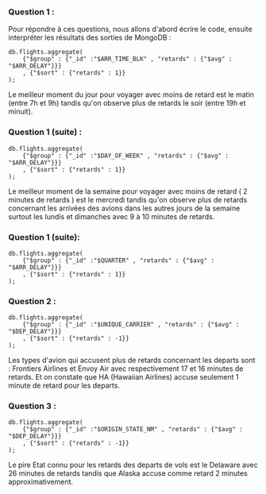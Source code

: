 ### Question 1 : ###

Pour répondre à ces questions, nous allons d'abord écrire le code, ensuite interpréter les résultats des sorties de MongoDB :

```
db.flights.aggregate(
    {"$group" : {"_id" :"$ARR_TIME_BLK" , "retards" : {"$avg" : "$ARR_DELAY"}}}
    , {"$sort" : {"retards" : 1}}
);
```
Le meilleur moment du jour pour voyager avec moins de retard est le matin (entre 7h et 9h) tandis qu'on observe plus de retards le soir 
(entre 19h et minuit).

### Question 1 (suite) : ###

```
db.flights.aggregate(
    {"$group" : {"_id" :"$DAY_OF_WEEK" , "retards" : {"$avg" : "$ARR_DELAY"}}}
    , {"$sort" : {"retards" : 1}}
);
```

Le meilleur moment de la semaine pour voyager avec moins de retard ( 2 minutes de retards ) est le mercredi tandis qu'on observe plus de 
retards concernant les arrivées des avions dans les autres jours de la semaine surtout les lundis et dimanches avec 9 à 10 minutes de retards.


### Question 1 (suite): ###


```
db.flights.aggregate(
    {"$group" : {"_id" :"$QUARTER" , "retards" : {"$avg" : "$ARR_DELAY"}}}
    , {"$sort" : {"retards" : 1}}
);
```

### Question 2 : ###


```
db.flights.aggregate(
    {"$group" : {"_id" :"$UNIQUE_CARRIER" , "retards" : {"$avg" : "$DEP_DELAY"}}}
    , {"$sort" : {"retards" : -1}}
);
```

Les types d'avion qui accusent plus de retards concernant les departs sont : Frontiers Airlines et Envoy Air avec respectivement 17 et 16 minutes de retards. Et on 
constate que HA (Hawaiian Airlines) accuse seulement 1 minute de retard pour les departs.

### Question 3 : ###

```
db.flights.aggregate(
    {"$group" : {"_id" :"$ORIGIN_STATE_NM" , "retards" : {"$avg" : "$DEP_DELAY"}}}
    , {"$sort" : {"retards" : -1}}
);
```

Le pire Etat connu pour les retards des departs de vols est le Delaware avec 26 minutes de retards tandis que Alaska accuse comme
retard 2 minutes approximativement.











